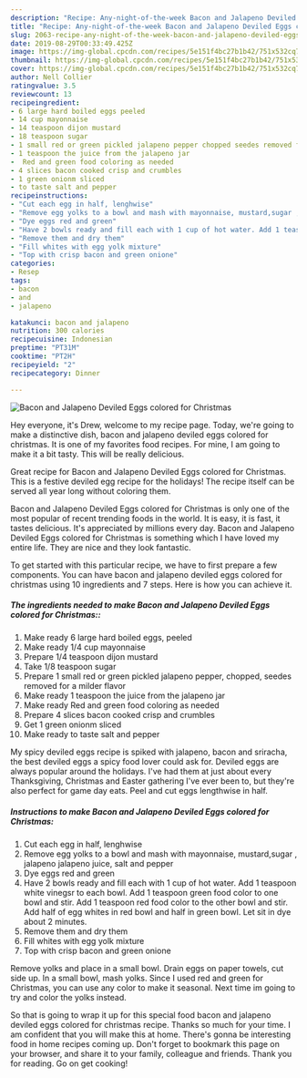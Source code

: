 ```yaml
---
description: "Recipe: Any-night-of-the-week Bacon and Jalapeno Deviled Eggs colored for Christmas"
title: "Recipe: Any-night-of-the-week Bacon and Jalapeno Deviled Eggs colored for Christmas"
slug: 2063-recipe-any-night-of-the-week-bacon-and-jalapeno-deviled-eggs-colored-for-christmas
date: 2019-08-29T00:33:49.425Z
image: https://img-global.cpcdn.com/recipes/5e151f4bc27b1b42/751x532cq70/bacon-and-jalapeno-deviled-eggs-colored-for-christmas-recipe-main-photo.jpg
thumbnail: https://img-global.cpcdn.com/recipes/5e151f4bc27b1b42/751x532cq70/bacon-and-jalapeno-deviled-eggs-colored-for-christmas-recipe-main-photo.jpg
cover: https://img-global.cpcdn.com/recipes/5e151f4bc27b1b42/751x532cq70/bacon-and-jalapeno-deviled-eggs-colored-for-christmas-recipe-main-photo.jpg
author: Nell Collier
ratingvalue: 3.5
reviewcount: 13
recipeingredient:
- 6 large hard boiled eggs peeled
- 14 cup mayonnaise
- 14 teaspoon dijon mustard
- 18 teaspoon sugar
- 1 small red or green pickled jalapeno pepper chopped seedes removed for a milder flavor
- 1 teaspoon the juice from the jalapeno jar
-  Red and green food coloring as needed
- 4 slices bacon cooked crisp and crumbles
- 1 green onionm sliced
- to taste salt and pepper
recipeinstructions:
- "Cut each egg in half, lenghwise"
- "Remove egg yolks to a bowl and mash with mayonnaise, mustard,sugar , jalapeno jalapeno juice, salt and pepper"
- "Dye eggs red and green"
- "Have 2 bowls ready and fill each with 1 cup of hot water. Add 1 teaspoon white vinegsr to each bowl. Add 1 teaspoon green food color to one bowl and stir. Add 1 teaspoon red food color to the other bowl and stir. Add  half of egg whites in red bowl and half in green bowl. Let sit in dye about 2 minutes."
- "Remove them and dry them"
- "Fill whites with egg yolk mixture"
- "Top with crisp bacon and green onione"
categories:
- Resep
tags:
- bacon
- and
- jalapeno

katakunci: bacon and jalapeno
nutrition: 300 calories
recipecuisine: Indonesian
preptime: "PT31M"
cooktime: "PT2H"
recipeyield: "2"
recipecategory: Dinner

---
```



![Bacon and Jalapeno Deviled Eggs colored for Christmas](https://img-global.cpcdn.com/recipes/5e151f4bc27b1b42/751x532cq70/bacon-and-jalapeno-deviled-eggs-colored-for-christmas-recipe-main-photo.jpg)

Hey everyone, it's Drew, welcome to my recipe page. Today, we're going to make a distinctive dish, bacon and jalapeno deviled eggs colored for christmas. It is one of my favorites food recipes. For mine, I am going to make it a bit tasty. This will be really delicious.

Great recipe for Bacon and Jalapeno Deviled Eggs colored for Christmas. This is a festive deviled egg recipe for the holidays! The recipe itself can be served all year long without coloring them.

Bacon and Jalapeno Deviled Eggs colored for Christmas is only one of the most popular of recent trending foods in the world. It is easy, it is fast, it tastes delicious. It's appreciated by millions every day. Bacon and Jalapeno Deviled Eggs colored for Christmas is something which I have loved my entire life. They are nice and they look fantastic.


To get started with this particular recipe, we have to first prepare a few components. You can have bacon and jalapeno deviled eggs colored for christmas using 10 ingredients and 7 steps. Here is how you can achieve it.

##### The ingredients needed to make Bacon and Jalapeno Deviled Eggs colored for Christmas::

1. Make ready 6 large hard boiled eggs, peeled
1. Make ready 1/4 cup mayonnaise
1. Prepare 1/4 teaspoon dijon mustard
1. Take 1/8 teaspoon sugar
1. Prepare 1 small red or green pickled jalapeno pepper, chopped, seedes removed for a milder flavor
1. Make ready 1 teaspoon the juice from the jalapeno jar
1. Make ready  Red and green food coloring as needed
1. Prepare 4 slices bacon cooked crisp and crumbles
1. Get 1 green onionm sliced
1. Make ready to taste salt and pepper


My spicy deviled eggs recipe is spiked with jalapeno, bacon and sriracha, the best deviled eggs a spicy food lover could ask for. Deviled eggs are always popular around the holidays. I&#39;ve had them at just about every Thanksgiving, Christmas and Easter gathering I&#39;ve ever been to, but they&#39;re also perfect for game day eats. Peel and cut eggs lengthwise in half. 

##### Instructions to make Bacon and Jalapeno Deviled Eggs colored for Christmas:

1. Cut each egg in half, lenghwise
1. Remove egg yolks to a bowl and mash with mayonnaise, mustard,sugar , jalapeno jalapeno juice, salt and pepper
1. Dye eggs red and green
1. Have 2 bowls ready and fill each with 1 cup of hot water. Add 1 teaspoon white vinegsr to each bowl. Add 1 teaspoon green food color to one bowl and stir. Add 1 teaspoon red food color to the other bowl and stir. Add  half of egg whites in red bowl and half in green bowl. Let sit in dye about 2 minutes.
1. Remove them and dry them
1. Fill whites with egg yolk mixture
1. Top with crisp bacon and green onione


Remove yolks and place in a small bowl. Drain eggs on paper towels, cut side up. In a small bowl, mash yolks. Since I used red and green for Christmas, you can use any color to make it seasonal. Next time im going to try and color the yolks instead. 

So that is going to wrap it up for this special food bacon and jalapeno deviled eggs colored for christmas recipe. Thanks so much for your time. I am confident that you will make this at home. There's gonna be interesting food in home recipes coming up. Don't forget to bookmark this page on your browser, and share it to your family, colleague and friends. Thank you for reading. Go on get cooking!
